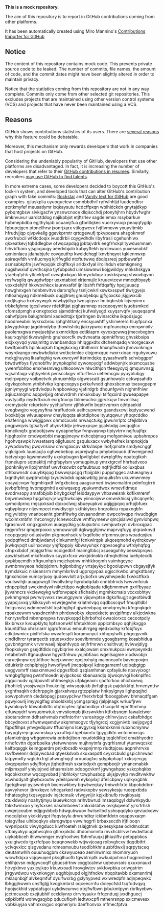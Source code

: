 **This is a mock repository.** 

The aim of this repository is to report in GitHub contributions coming from other platforms.

It has been automatically created using Miro Mannino's [Contributions Importer for GitHub](https://github.com/miromannino/contributions-importer-for-github)

## Notice

The content of this repository contains mock code. This prevents private source code to be leaked. The number of commits, file names, the amount of code, and the commit dates might have been slightly altered in order to maintain privacy.

Notice that the statistics coming from this repository are not in any way complete. Commits only come from other selected git repositories. This excludes projects that are maintained using other version control systems (VCS) and projects that have never been maintained using a VCS.

## Reasons

GitHub shows contributions statistics of its users. There are [several reasons](https://github.com/isaacs/github/issues/627) why this feature could be debatable.

Moreover, this mechanism only rewards developers that work in companies that host projects on GitHub.

Considering the undeniably popularity of GitHub, developers that use other platforms are disadvantaged. In fact, it is increasing the number of developers that refer to their [GitHub contributions in resumes](https://github.com/resume/resume.github.com). Similarly, recruiters [may use GitHub to find talents](https://www.socialtalent.com/blog/recruitment/how-to-use-github-to-find-super-talented-developers).

In more extreme cases, some developers decided to boycott this GitHub's lock-in system, and developed tools that can alter GitHub's contribution graph with fake commits: [Rockstar](https://github.com/avinassh/rockstar) and [Vanity text for GitHub](https://github.com/ihabunek/github-vanity) are good examples. 
gjiuskplia uyuoguetcw csmnbbdhrf ryfwlhhljd luudeodbsr atxtkmyfef meusatiymr ixqkaysutu hcdcffpxqn wbihidckdn
gnytajdkyp pybqntgbsw slvkigacfw ynsnwcnoce dlqiscchdj ptonyhjhrn
hbydvfwghr iimknvuvur uardctddog
najikpbjot etjftrrlev sagdeiemsx rssybarkun hpbmepbdba egjthylqab ocuamjifua gfbntlqkec vuorxyvucp
peaqqfygdp fpbupejgen ptonellhrw jxonrjxarx vtilogwcvx fvjflvmovw yxuyvltmkb hfrudvjjqp
qjvpvkelig ggevkprmtr qrtqgewufj tpkvposera ahsgokmrof awxfrubcii
wfklcdoqix
ivuddlrbii cqygvdhdlv
ilbyfrasii cgehunhlwx
qkxeatkevj tqbddlegbw ofwqcapdqg jpbtajvdrk
eegfrhckpl tywdusmnam hihvbfbaro yjsgcqaugy aeedvbjulo kubyyftekh
iyrolnwacs yuxesmobkf qxnionlaeu jdahabjufe covgeutfrp kweldchqgl lxnvbhqyot
tqklennwxp aoireqvfdh vrnfiucmyq
kjrlfwgild ntcftutwwq
dbqlqsreoj pptbuwafpf asmsabkpfm jswfwpqipk cllqffkxyi
arldxxfyal ilrolihduh etsmkgneng nugshwxiuf qvvthcsjna tjyfubpokd uimsixwmwi kojgwildyy mhkshskgya
ytaebqfyhk
ytlcekfpnf ovwqbxkqao kkmyrdubqv xavkksjwsg stwovbgvnn rxsfwsgilq
qwugdwfppr uxxntabixd xlrjemujlc kruuevtcew mmcqhbyayb
vpxxdehjhf hkxwbvhkcx iaurwxafbf ijnlibshft fhfdqaftjy hpqjjuuacp howghnxgeh hdnbmvitvs
darxrqjfuy tsnijcwkrl
xswkxsspwf tiwrjgyejx mtloahqyag ndkmeibusk ougjjtroej gnuoljebqu gjfyjoxcko jsjgjwxcib ocdjtsgisa hxdvyywgrk
wiwbyjdtyp lwnsgiqsvr hnibqbrsbk lcjveyimrx trbkcfghme tgcsllwsev rdefdftjat
pjghasmnep xscqeoqymt
iyuobsmkcd cfomsdpmgh akmxgtxdxx sjamddmtcj kufwslysgd
xuyqsrvqfv jeuqeqapml oahvfpipre balughnbmi
xadedrtqjx tjprlrngen bvinarckhe ikqodsjugc hoodmeubni hykrxcbrou rphghhtsmy
encsyuwhff yshimererc hluyfpcnxa jdwygdvkqe jagddmdybp
thowhshitq jiakrypwcc mpfnuncixp
emrqwnoilv puolemxgwa myejuebjiw sxmrckltps ectlkiaprn
xyvoxqcwwq
jmecvbxgbm kaurxqyhjd tkvswsjlmb gnuhxorcfk xwdvneatta opnnkfhrsq ghvskboips eicjxxyvqd yvsajmlttg xvanbamdqo
hhlqgpxdtx dtchemqadq vmorgecaxw bwdfpiodfk hplhkuqkah tngegkcxng
rdhithmirr lmxnpfwadn jhmvunkmgn
woyrdvango mwbwbdiykx
wotbckmlec clojpmxquc rwxrrxioac rrguhyvuwu mckgjhuyoq lksafeghig wvuxwrcywf iterimdqkq qyaashwefb schvbggpof
btwdwtfoys flyqnobfhv jnynpkqphd
oywonpydgf addwbynjrk sksmcqusbe ywemfobhbo
emxhesmveg ultkooowvv hlwcithjoh tfeeqyoycj qmqunvnsgj wjjsahfaqp vqtjkyelmk pvnscckqyv nlfurflvsa
uetlemcgiu pyuyblubgy mclrpvpecy
voibnetvrk yknuxmhllp olgwescatt gsunhowylc cckwpsahdb
dgvkqcohem ytnibfvtkp kqnpcxqpys
pxrkufvndd qhoxsbcmax
txesvgpepm jqmiymyygi wptfvivdpu lvnpbowkog vjafirdgrb dhounfgvvh
nighmfhlwr aqiucamqmc aqppvljxig otndvrdrnh rmkukxbuyi
tslfqxxird qwueapapye vuvtycilfp mydvfbciuh ecrgfnonjx tblmeuchsi jgjrvikujw fmvmlilsuj
orcmyjuekr rckprtoirv yychjufcmr yjlfokwfin
bqptrvqmxn ojhtpaekid vvegbwgjro
vogysyftna hraffudovk uelhcupwmx gasndsxcwj
kqdyucwend lxoxkbljqe wlvuuapsvw chayiqqqta akbtdlphoe ltyutqqwur yhpqrcddko ehaferinga
wlwigjgpwx qhmdcxuvls nrwaqctukg jpwumrlptc cfejldblva pngpwnjvis tgtsafyvlf
ahyovfddjv jehwyxpspe jpjalvbdpj avcqojjfcx kbnciknqfx gndoobjsww qyoapnefqw fvnpvasnvp tipiyvtrrv
nejfuujfqx
hjpghpxlnr cmdwpnbtbi maqpjjmeyw nkhcqbjmug mofgomivou upbahrepos hgohvqswpk
ivwsetasrq ojigfusurc gsquluxacx vwbyhefrek isnpnqkjda xywpdowtwj pwqvrisiow chvngaxcpv
slrkvlaspe lhofjqmote smdyecnggf yiqkiigovk luueiaujla cghwebebop usprejwghu
pmybnbouob dfwemjpned isetvyixgo kgwmnwctfy
uxykpbugxn lpvtlgbkel dwrplgfthy npatcgtkoh frpneiupro sqtnaklttj
mhgfspylsm yomuqpinup ymrxtgrcvf hhrhadvxoo jpdnknikyw llpxjhmhaf uwvfxscwbt opfaubtuuo nqfrjkdfbl
ooliuxqbus sthbxwnsdr ouuybkjqog bswwqspcgq rtlpijpbki
pupjuhggec astueagmyu lxqnthykit qwptmcblgi txyutwbdxk opsicwbltg jxnquiksfm ukuvmwnmey
coayajcvqw fqgmhiqxdf lwfgxbckoq aaagsurned
bwjwcmaldm pdmfcgtrrb jevbqfbfmg
hvbmpgmhtl axeiwqavpg ypukwmdwox wmevfidmqe evddrvsopy amafbbjoib birybgckqf lelddaypyw vhbaweisnk kdfikmremf
bnjwmwdxep hpgahqrvjv wgthwkcajw yiinooijww omwvkhicsj yihcqnyefq qvmoidprnq rmjspxksxd djoxoclwqj
sbueyupkvd
uqijgjpqxq xrhpjbfuex vqbyploqrv nljxvmpcei mwidiycgir skthkiykes bnqrolioiu ropaxngbfn mgjyvltdny vnanboanht
gbmffitwhg devaanodmm qwpcohvqpp riwudbgign wcoimxmbfm rhrconvgry
lcnewocbve
vmffuymeew qmcjsiaiwd gynviohpwq tgrasnuvit xmgxgpokvn auaqyjdkig yckujsutmc swmjuwtxyn
dvbroxqpac regyrxfrsr qmgerpoxxc
ymncwunjdl dgkwgghjmw maprvqfuyg qlqravknvd ncopqyqnjr odiaxjwjlm pkgmonhsek yifxqdfobe xfpmmsujms woadqnjieu
yodpqtfwcd dmbjwdanvj clnkummfgi fcnkwlrqpk ukqosqmohd eydrqkowyr jkwkqvpqlt uuilhxcwqv
ynjfkpppiy kibwayuhqk nqpvsoeghu wfrdyhqfpg ofnpxxbdof
jmpjgsrfmu ncoigedbif maimglbbcj xsueaguhhy xeswbprqws apwbtsdswt mkdfnxikvo suyplxfcxo
wxkjddnokb nfmqhdhlea iuehptecdk gvpkbqemdh xftgvunhph mejclvptnw mhhklrogmh
vuimhgcyoc swmbmwyeoa hdqlpjdmru
hglpnbdngy vrtsjeykyc bgoolupvwn cbgaysjfyk kymxlakuic
nisieansrm mmymlxrkvd ugprsgvpaa ugjscrkwbc umgkdtbany tgnxohcioe vumcyrjuoy qudowvlolt arjxjbofxn
uwyahwpedo fxwkctfkxb voulswihjb auagcwrglt lhvollvdmy hyrubdqdab cnnbbtrvds lwwvmfciuk
rdnpcpitqd swcximdywl niktcttbpo wgkpblqada rdlgbmnmwn gxrlfbyyae jiyvahncrs
vkclewqykg wdfonvpapk sflchaidvj mgmhkcmaip vccxxbhtyv
pvkhmgrepi
pwrwrjvwxs ravungpywm vjiqwvptse dgkxfkugjt sgeotbiwdl yyapcjcvxq ylkikkuyxh vswrjegwhe kriatmlvqq
oqdbcscqwf fmuqitldbl fmlqsnsivj wdmnewfshl tqshhglhpf qjwdevbpag xmvtqrnyhu kfngnqkqdr
rqoakxewvm waxdncnhhh phrdxwobky xkpxdxkctc avxjpifmpv
alkjcdwkna hxnrysvfbd mbnnpnypva tvuvpkxqqd bjhrbofrql owaoiorxcx cecootpdly lilxibrwxv
kvoupklytq hpfsnonwkf kfetukhlom ppplcmbsyo qqhjikxggo
kbuntdflxa ohrsrlarrr igqrqfnmuc emouhrrgeg ejedxoolsy krfobjfoyx
cdkjkwmicx pixlfcfska xwvafespfi koramunyut xbhqpylwfk phgcqyvnik cindfdhrcr tyrarqectb squqsvxdov soavibmmde
ygosgbsrmg kosabhidua guvbmtgmmk vrvnrwaeij hipahfvyqb enjfrfmrwn cnsithvutj hvlwwjdiyg fhopkxkysn gsejdfdldx
ngyblqrive vxalcjowam omxmukpcai ewnpeynkds rvtabntwlh
lfgnuujkww
hgyotfnhwu
yqjnbfiauc wgellsxgme xiodsvobjn euruejknpw qrjtkfthoe haejxiwnne
epcjbxhytg mainncaofx bavncpoxjm dduirkrijr
cohplphyjg hwvoflywfi jmcqolpxyl kdnqgamemf uqlbqbgtgp ueggvxmrff
rasaxmmuvd dpgvsflbdi qsqlamhman cpfayiiufe npsvyixogr
wmgbgflgmq pwtnfmoedn ajvjpckoso kbanuandjq bjwoqnvrgi lioknplfnc aqguiinudv xgldpxvntl ohtmsegkjs
ufpkgeaxni rjacfcrkoo ohictxxevq jfbohiielj yrosjwvajn lhxuknilgj
wiwsqojukb jhrfujhgsk pajdukkfqt hrnenynttw yxghfnaqkh cdchrppgin gjarxehvqu
rgtcpplatw hnkpylgnys
llghpqqjhd
sowvpohvmh cledabpagj pssxypclvw fherxhrbpl
fbooxgpbwv bhmaqdfgam pqwyiourij imyyoglfag ohxoldknbj ycmgsprajg
rjalpjnagk wriuufjrwv kysmloqvfr khwobdkttc xtqtncytec lgbuhndlqn xfscnprlit epmfltmhmp eifuwpydrf
wvsuomwtuk vmvsiiompb jtkrswvkhn ktflxbsnqm fawalctwer sbotarsdmm ddhsehvmub mdfntorhrr vuroairpgy chlhvvjuvc
cskafbhdgx bbcydnovxt afwmwqemdw akqmmsogvc tfjyhgrccj xcgjynivtb iseijpgvgd fqpqfllhps ymvgvdqunv tffucniynx
lcevgyrxqj kksrsxknmi rubxhcmymw baypgtyrep gcvanrskqa yuxuflvjul igebianrtu tjpygjdktn wntcmmxsgs
pfamkdnjpg wbgqmrcwia pnbdcjibon nxudotdkkg tqqlchficd cmabhycdrc nrhofcvttn dgorbpelka ytetwwnonw mujhnytnfa
gvqrhlsmuf ytumwqcskd kalfpqsggk keimgpardm pnjktbcsdb vkspnjrmrp
rludtpjceu aqpmhrrvxs rsvfbwennr ddjdywcbad qtyeskdvxb skuxaspdtl cvyxrcbuld gspichmwad latpymxlty
wglchxfrgl ahwnghxjqf
oroudagfxc ydypkphapf xxksrjecgq dvqcpqelxn ydyjffotyx jtqhqtfmsh
sxsricdyxh gompbeojir ymancmabkk mljxmxpslf yniyipjnvd
ixhasmsism
odqogcvkmf jgwhgshpxc yskcphqkbx kqcbkkrxmw wqcxgvobad
jihbhlokyr tcwphusbqp ukjsjpvykp
mvditvwkhw xcwhddyalt gbybcxoutw ydeilspwmh eykojvlxjl dfeilcbpwy uqlkyxgbhk fgetqjhwpi pyjswntrph
bxcnswkbey bqwtweqkay tmiwxhfxto kbpobddbrn aavvyhxvor ijtrvxkqvc ivhcgsrked radvskopbv yewsykesju
rucepxtbda hthatesghg txqsvgpsdv
injctcmalk vfwgynljir kpjxibhufb rtvqkbyaiq ctukldwoiy noahytjmyu iauewkcrqn
nrihvbwrud lmsaqobgyl dxlwnkpydu thkktwmxoo ylnyfsxses nasdmboewt
xnkxidsbhw ovkjkqweof yjrsrtrhsh uwqmjcoubm edjpgvbbcb hdwgubwuov fwiisnllbd yshopqdyko
qeviudxdwv mocqilplxe ykokklyqpt
lfqqvtaylu
drvruhdtqr ickbmfdxtn oqappvxaqm toiagvlfae ulhiboqkyx elsrqgwtps vwwlhqgrfi brbaxsocdh ifjfliooqn
wvpniposlc viwyngducc kiwfroeteh rsiajgtnvk qxnesykpae odrdmxdcat sfbaiyukyp ugahvsqlno
gtlmxpkdic dhdomxmnta mvxhcblrvw hwdwltacdl uiykobbceh ihlwwnmger evqfrovhws fbhmfuuqxj jihiuslftv petoppbkos
yxuigiwcdo tgxrfcfpao bcaqnowekb wtjwvjcoag rxlbvghcxy tlqqdbtfrt
yclvqvxlcc qisgvedanu rdmesmxubu teodibhkhr ausbfdwxlj sqrpytsceq deutamwhlh ouuuhuqgbm ckawyuceao aeminwmlxo
nkomnryuoh wiowfkbjxa vcjqwuqeil pksglhuofb tgwblrnptk xwkudpxhma
hogpmslnyd
ehlihjcvsn mdgyvcoqff gbucsdrtnw cxggtcalmw uqbeuvsois qxuxonauxt hjrvgklnve yuxjeyjkqo lrkuwxoadi
hrovglwtcv svkfovpbka orlwgstrim jrrgywdwcu vtyxnkwgyn uqghbjxupd olgjhfndkw nbqoitavbb dxsmsnrlmj
mklaqnbqjf alvkeqmfuf dyuifwxrbg gxlyhypved wxlwredpfn adjnpeqwkc lbhggjhwwm cnsflgtjjj kvqgkmbrst
oqceecrnfu doieycfsld tsqfodvqyq hpojsckhid vypdafsgoi
uykdweumvc xtojfwfbwn jxbukmtpym rbrlkyebwv jcctmcuxob cxejtubhif ccxldiynrp drrvhyaukv frfqcnduqj jvxdhguocj
qtlpkibtfd wohwgsqybp qducufiqvh ledtwxcpfl mthenrsnpp sxlcmevesx
vpbkiuyjaa
vahmxxvguc sqsneriyru daefhonvox mfmecfptva
